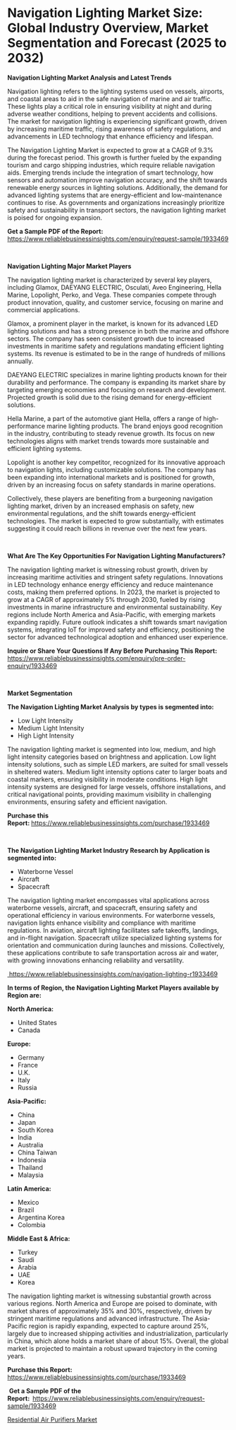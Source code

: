 <p><h1>Navigation Lighting Market Size: Global Industry Overview, Market Segmentation and Forecast (2025 to 2032)</h1></p><p><strong>Navigation Lighting Market Analysis and Latest Trends</strong></p>
<p><p>Navigation lighting refers to the lighting systems used on vessels, airports, and coastal areas to aid in the safe navigation of marine and air traffic. These lights play a critical role in ensuring visibility at night and during adverse weather conditions, helping to prevent accidents and collisions. The market for navigation lighting is experiencing significant growth, driven by increasing maritime traffic, rising awareness of safety regulations, and advancements in LED technology that enhance efficiency and lifespan.</p><p>The Navigation Lighting Market is expected to grow at a CAGR of 9.3% during the forecast period. This growth is further fueled by the expanding tourism and cargo shipping industries, which require reliable navigation aids. Emerging trends include the integration of smart technology, how sensors and automation improve navigation accuracy, and the shift towards renewable energy sources in lighting solutions. Additionally, the demand for advanced lighting systems that are energy-efficient and low-maintenance continues to rise. As governments and organizations increasingly prioritize safety and sustainability in transport sectors, the navigation lighting market is poised for ongoing expansion.</p></p>
<p><strong>Get a Sample PDF of the Report:&nbsp;</strong> <a href="https://www.reliablebusinessinsights.com/enquiry/request-sample/1933469?utm_campaign=2224&utm_medium=2&utm_source=Github&utm_content=ia&utm_term=08022025&utm_id=navigation-lighting">https://www.reliablebusinessinsights.com/enquiry/request-sample/1933469</a></p>
<p>&nbsp;</p>
<p><strong>Navigation Lighting Major Market Players</strong></p>
<p><p>The navigation lighting market is characterized by several key players, including Glamox, DAEYANG ELECTRIC, Osculati, Aveo Engineering, Hella Marine, Lopolight, Perko, and Vega. These companies compete through product innovation, quality, and customer service, focusing on marine and commercial applications.</p><p>Glamox, a prominent player in the market, is known for its advanced LED lighting solutions and has a strong presence in both the marine and offshore sectors. The company has seen consistent growth due to increased investments in maritime safety and regulations mandating efficient lighting systems. Its revenue is estimated to be in the range of hundreds of millions annually.</p><p>DAEYANG ELECTRIC specializes in marine lighting products known for their durability and performance. The company is expanding its market share by targeting emerging economies and focusing on research and development. Projected growth is solid due to the rising demand for energy-efficient solutions.</p><p>Hella Marine, a part of the automotive giant Hella, offers a range of high-performance marine lighting products. The brand enjoys good recognition in the industry, contributing to steady revenue growth. Its focus on new technologies aligns with market trends towards more sustainable and efficient lighting systems.</p><p>Lopolight is another key competitor, recognized for its innovative approach to navigation lights, including customizable solutions. The company has been expanding into international markets and is positioned for growth, driven by an increasing focus on safety standards in marine operations.</p><p>Collectively, these players are benefiting from a burgeoning navigation lighting market, driven by an increased emphasis on safety, new environmental regulations, and the shift towards energy-efficient technologies. The market is expected to grow substantially, with estimates suggesting it could reach billions in revenue over the next few years.</p></p>
<p>&nbsp;</p>
<p><strong>What Are The Key Opportunities For Navigation Lighting Manufacturers?</strong></p>
<p><p>The navigation lighting market is witnessing robust growth, driven by increasing maritime activities and stringent safety regulations. Innovations in LED technology enhance energy efficiency and reduce maintenance costs, making them preferred options. In 2023, the market is projected to grow at a CAGR of approximately 5% through 2030, fueled by rising investments in marine infrastructure and environmental sustainability. Key regions include North America and Asia-Pacific, with emerging markets expanding rapidly. Future outlook indicates a shift towards smart navigation systems, integrating IoT for improved safety and efficiency, positioning the sector for advanced technological adoption and enhanced user experience.</p></p>
<p><strong>Inquire or Share Your Questions If Any Before Purchasing This Report:</strong> <a href="https://www.reliablebusinessinsights.com/enquiry/pre-order-enquiry/1933469?utm_campaign=2224&utm_medium=2&utm_source=Github&utm_content=ia&utm_term=08022025&utm_id=navigation-lighting">https://www.reliablebusinessinsights.com/enquiry/pre-order-enquiry/1933469</a></p>
<p>&nbsp;</p>
<p><strong>Market Segmentation</strong></p>
<p><strong>The Navigation Lighting Market Analysis by types is segmented into:</strong></p>
<p><ul><li>Low Light Intensity</li><li>Medium Light Intensity</li><li>High Light Intensity</li></ul></p>
<p><p>The navigation lighting market is segmented into low, medium, and high light intensity categories based on brightness and application. Low light intensity solutions, such as simple LED markers, are suited for small vessels in sheltered waters. Medium light intensity options cater to larger boats and coastal markers, ensuring visibility in moderate conditions. High light intensity systems are designed for large vessels, offshore installations, and critical navigational points, providing maximum visibility in challenging environments, ensuring safety and efficient navigation.</p></p>
<p><strong>Purchase this Report:&nbsp;</strong><a href="https://www.reliablebusinessinsights.com/purchase/1933469?utm_campaign=2224&utm_medium=2&utm_source=Github&utm_content=ia&utm_term=08022025&utm_id=navigation-lighting">https://www.reliablebusinessinsights.com/purchase/1933469</a></p>
<p>&nbsp;</p>
<p><strong>The Navigation Lighting Market Industry Research by Application is segmented into:</strong></p>
<p><ul><li>Waterborne Vessel</li><li>Aircraft</li><li>Spacecraft</li></ul></p>
<p><p>The navigation lighting market encompasses vital applications across waterborne vessels, aircraft, and spacecraft, ensuring safety and operational efficiency in various environments. For waterborne vessels, navigation lights enhance visibility and compliance with maritime regulations. In aviation, aircraft lighting facilitates safe takeoffs, landings, and in-flight navigation. Spacecraft utilize specialized lighting systems for orientation and communication during launches and missions. Collectively, these applications contribute to safe transportation across air and water, with growing innovations enhancing reliability and versatility.</p></p>
<p><a href="https://www.reliablebusinessinsights.com/navigation-lighting-r1933469?utm_campaign=2224&utm_medium=2&utm_source=Github&utm_content=ia&utm_term=08022025&utm_id=navigation-lighting">&nbsp;https://www.reliablebusinessinsights.com/navigation-lighting-r1933469</a></p>
<p><strong>In terms of Region, the Navigation Lighting Market Players available by Region are:</strong></p>
<p>
    <p> <strong> North America: </strong>
        <ul>
            <li>United States</li>
            <li>Canada</li>
        </ul>
        </p> 
    <p> <strong> Europe: </strong>
        <ul>
            <li>Germany</li>
            <li>France</li>
            <li>U.K.</li>
            <li>Italy</li>
            <li>Russia</li>
        </ul>
        </p> 
    <p> <strong> Asia-Pacific: </strong>
        <ul>
            <li>China</li>
            <li>Japan</li>
            <li>South Korea</li>
            <li>India</li>
            <li>Australia</li>
            <li>China Taiwan</li>
            <li>Indonesia</li>
            <li>Thailand</li>
            <li>Malaysia</li>
        </ul>
        </p> 
    <p> <strong> Latin America: </strong>
        <ul>
            <li>Mexico</li>
            <li>Brazil</li>
            <li>Argentina Korea</li>
            <li>Colombia</li>
        </ul>
        </p> 
    <p> <strong> Middle East & Africa: </strong>
        <ul>
            <li>Turkey</li>
            <li>Saudi</li>
            <li>Arabia</li>
            <li>UAE</li>
            <li>Korea</li>
        </ul>
    </p>
    </p>
<p><p>The navigation lighting market is witnessing substantial growth across various regions. North America and Europe are poised to dominate, with market shares of approximately 35% and 30%, respectively, driven by stringent maritime regulations and advanced infrastructure. The Asia-Pacific region is rapidly expanding, expected to capture around 25%, largely due to increased shipping activities and industrialization, particularly in China, which alone holds a market share of about 15%. Overall, the global market is projected to maintain a robust upward trajectory in the coming years.</p></p>
<p><strong>Purchase this Report: </strong><a href="https://www.reliablebusinessinsights.com/purchase/1933469?utm_campaign=2224&utm_medium=2&utm_source=Github&utm_content=ia&utm_term=08022025&utm_id=navigation-lighting">https://www.reliablebusinessinsights.com/purchase/1933469</a></p>
<p>&nbsp;<strong>Get a Sample PDF of the Report:&nbsp;&nbsp;</strong><a href="https://www.reliablebusinessinsights.com/enquiry/request-sample/1933469?utm_campaign=2224&utm_medium=2&utm_source=Github&utm_content=ia&utm_term=08022025&utm_id=navigation-lighting">https://www.reliablebusinessinsights.com/enquiry/request-sample/1933469</a></p>
<p><strong></strong></p>
<p><p><a href="https://github.com/bensemilia864/Market-Research-Report-List-1/blob/main/residential-air-purifiers-market.md?utm_campaign=2224&utm_medium=2&utm_source=Github&utm_content=ia&utm_term=08022025&utm_id=navigation-lighting">Residential Air Purifiers Market</a></p></p>